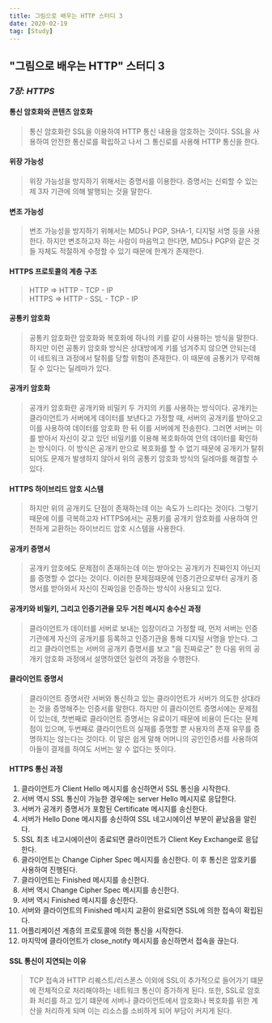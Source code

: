 ```yaml
---
title: 그림으로 배우는 HTTP 스터디 3
date: 2020-02-19
tag: [Study]
---
```


## "그림으로 배우는 HTTP" 스터디 3

### ***7장: HTTPS***

#### 통신 암호화와 콘텐츠 암호화

  > 통신 암호화란 SSL을 이용하여 HTTP 통신 내용을 암호하는 것이다. SSL을 사용하여 안전한 통신로를 확립하고 나서 그 통신로를 사용해 HTTP 통신을 한다.

#### 위장 가능성  
  
  > 위장 가능성을 방지하기 위해서는 증명서를 이용한다. 증명서는 신뢰할 수 있는 제 3자 기관에 의해 발행되는 것을 말한다.

#### 변조 가능성  
  
  > 변조 가능성을 방지하기 위해서는 MD5나 PGP, SHA-1, 디지털 서명 등을 사용한다. 하지만 변조하고자 하는 사람이 마음먹고 한다면, MD5나 PGP와 같은 것들 자체도 적절하게 수정할 수 있기 때문에 한계가 존재한다.

#### HTTPS 프로토콜의 계층 구조  

  > HTTP => HTTP - TCP - IP  
  HTTPS => HTTP - SSL - TCP - IP

#### 공통키 암호화  
  
  > 공통키 암호화란 암호화와 복호화에 하나의 키를 같이 사용하는 방식을 말한다. 하지만 이런 공통키 암호화 방식은 상대방에게 키를 넘겨주지 않으면 안되는데 이 네트워크 과정에서 탈취를 당할 위험이 존재한다. 이 때문에 공통키가 무력해질 수 있다는 딜레마가 있다.

#### 공개키 암호화  
  
  > 공개키 암호화란 공개키와 비밀키 두 가지의 키를 사용하는 방식이다. 공개키는 클라이언트가 서버에게 데이터를 보낸다고 가정할 때, 서버의 공개키를 받아오고 이를 사용하여 데이터를 암호화 한 뒤 이를 서버에게 전송한다. 그러면 서버는 이를 받아서 자신이 갖고 있던 비밀키를 이용해 복호화하여 안의 데이터를 확인하는 방식이다. 이 방식은 공개키 만으로 복호화를 할 수 없기 때문에 공개키가 탈취되어도 문제가 발생하지 않아서 위의 공통키 암호화 방식의 딜레마를 해결할 수 있다.

#### HTTPS 하이브리드 암호 시스템  
  
  > 하지만 위의 공개키도 단점이 존재하는데 이는 속도가 느리다는 것이다. 그렇기 때문에 이를 극복하고자 HTTPS에서는 공통키를 공개키 암호화를 사용하여 안전하게 교환하는 하이브리드 암호 시스템을 사용한다.

#### 공개키 증명서  
  
  > 공개키 암호에도 문제점이 존재하는데 이는 받아오는 공개키가 진짜인지 아닌지를 증명할 수 없다는 것이다. 이러한 문제점때문에 인증기관으로부터 공개키 증명서를 받아와서 자신이 진짜임을 인증하는 방식이 사용되고 있다.

#### 공개키와 비밀키, 그리고 인증기관을 모두 거친 메시지 송수신 과정  
  
  > 클라이언트가 데이터를 서버로 보내는 입장이라고 가정할 때, 먼저 서버는 인증기관에게 자신의 공개키를 등록하고 인증기관을 통해 디지털 서명을 받는다. 그리고 클라이언트는 서버의 공개키 증명서를 보고 "음 진짜로군" 한 다음 위의 공개키 암호화 과정에서 설명하였던 일련의 과정을 수행한다.

#### 클라이언트 증명서  
  
  > 클라이언트 증명서란 서버와 통신하고 있는 클라이언트가 서버가 의도한 상대라는 것을 증명해주는 인증서를 말한다. 하지만 이 클라이언트 증명서에는 문제점이 있는데, 첫번째로 클라이언트 증명서는 유료이기 때문에 비용이 든다는 문제점이 있으며, 두번째로 클라이언트의 실재를 증명할 뿐 사용자의 존재 유무를 증명하지는 않는다는 것이다. 이 말은 쉽게 말해 어머니의 공인인증서를 사용하여 아들이 결제를 하여도 서버는 알 수 없다는 뜻이다.

#### HTTPS 통신 과정  
  >
  1. 클라이언트가 Client Hello 메시지를 송신하면서 SSL 통신을 시작한다.
  2. 서버 역시 SSL 통신이 가능한 경우에는 server Hello 메시지로 응답한다.
  3. 서버가 공개키 증명서가 포함된 Certificate 메시지를 송신한다.
  4. 서버가 Hello Done 메시지를 송신하여 SSL 네고시에이션 부분이 끝났음을 알린다.
  5. SSL 최초 네고시에이션이 종료되면 클라이언트가 Client Key Exchange로 응답한다.
  6. 클라이언트는 Change Cipher Spec 메시지를 송신한다. 이 후 통신은 암호키를 사용하여 진행된다.
  7. 클라이언트는 Finished 메시지를 송신한다.
  8. 서버 역시 Change Cipher Spec 메시지를 송신한다.
  9. 서버 역시 Finished 메시지를 송신한다.
  10. 서버와 클라이언트의 Finished 메시지 교환이 완료되면 SSL에 의한 접속이 확립된다.
  11. 어플리케이션 계층의 프로토콜에 의한 통신을 시작한다.
  12. 마지막에 클라이언트가 close_notify 메시지를 송신하면서 접속을 끊는다.

#### SSL 통신이 지연되는 이유  
  
  > TCP 접속과 HTTP 리퀘스트/리스폰스 이외에 SSL이 추가적으로 들어가기 떄문에 전체적으로 처리해야하는 네트워크 통신이 증가하게 된다. 또한, SSL로 암호화 처리를 하고 있기 떄문에 서버나 클라이언트에서 암호화나 복호화를 위한 계산을 처리하게 되며 이는 리소스를 소비하게 되어 부담이 커지게 된다.
